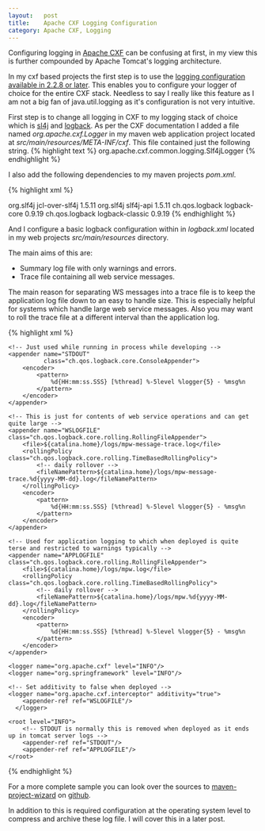 ```yaml
--- 
layout:   post
title:    Apache CXF Logging Configuration
category: Apache CXF, Logging
---
```


Configuring logging in [Apache CXF](http://cxf.apache.org) can be confusing at first, in my view this is further compounded by Apache Tomcat's logging architecture. 

In my cxf based projects the first step is to use the [logging configuration available in 2.2.8 or later](http://cxf.apache.org/docs/debugging-and-logging.html#DebuggingandLogging-UsingSLF4JInsteadofjava.util.logging%28since2.2.8%29). This enables you to configure your logger of choice for the entire CXF stack. Needless to say I really like this feature as I am not a big fan of java.util.logging as it's configuration is not very intuitive.

First step is to change all logging in CXF to my logging stack of choice which is [sl4j](http://www.slf4j.org/) and [logback](http://logback.qos.ch/). As per the CXF documentation I added a file named _org.apache.cxf.Logger_ in my maven web application project located at _src/main/resources/META-INF/cxf_. This file contained just the following string.
{% highlight text %}
org.apache.cxf.common.logging.Slf4jLogger 
{% endhighlight %}

I also add the following dependencies to my maven projects _pom.xml_.

{% highlight xml %}
<!-- This is to override spring's dependence on apache commons logging -->
<dependency>
    <groupId>org.slf4j</groupId>
    <artifactId>jcl-over-slf4j</artifactId>
    <version>1.5.11</version>
</dependency>

<dependency>
    <groupId>org.slf4j</groupId>
    <artifactId>slf4j-api</artifactId>
    <version>1.5.11</version>
</dependency>

<dependency>
    <groupId>ch.qos.logback</groupId>
    <artifactId>logback-core</artifactId>
    <version>0.9.19</version>
</dependency>

<dependency>
    <groupId>ch.qos.logback</groupId>
    <artifactId>logback-classic</artifactId>
    <version>0.9.19</version>
</dependency>
{% endhighlight %}

And I configure a basic logback configuration within in _logback.xml_ located in my web projects _src/main/resources_ directory.

The main aims of this are:
* Summary log file with only warnings and errors.
* Trace file containing all web service messages.

The main reason for separating WS messages into a trace file is to keep the application log file down to an easy to handle size. This is especially helpful for systems which handle large web service messages. Also you may want to roll the trace file at a different interval than the application log.

{% highlight xml %}
<configuration>

    <!-- Just used while running in process while developing -->
    <appender name="STDOUT"
              class="ch.qos.logback.core.ConsoleAppender">
        <encoder>
            <pattern>
                %d{HH:mm:ss.SSS} [%thread] %-5level %logger{5} - %msg%n
            </pattern>
        </encoder>
    </appender>

    <!-- This is just for contents of web service operations and can get quite large -->
    <appender name="WSLOGFILE" class="ch.qos.logback.core.rolling.RollingFileAppender">
        <file>${catalina.home}/logs/mpw-message-trace.log</file>
        <rollingPolicy class="ch.qos.logback.core.rolling.TimeBasedRollingPolicy">
            <!-- daily rollover -->
            <fileNamePattern>${catalina.home}/logs/mpw-message-trace.%d{yyyy-MM-dd}.log</fileNamePattern>
        </rollingPolicy>
        <encoder>
            <pattern>
                %d{HH:mm:ss.SSS} [%thread] %-5level %logger{5} - %msg%n
            </pattern>
        </encoder>
    </appender>

    <!-- Used for application logging to which when deployed is quite terse and restricted to warnings typically -->
    <appender name="APPLOGFILE" class="ch.qos.logback.core.rolling.RollingFileAppender">
        <file>${catalina.home}/logs/mpw.log</file>
        <rollingPolicy class="ch.qos.logback.core.rolling.TimeBasedRollingPolicy">
            <!-- daily rollover -->
            <fileNamePattern>${catalina.home}/logs/mpw.%d{yyyy-MM-dd}.log</fileNamePattern>
        </rollingPolicy>
        <encoder>
            <pattern>
                %d{HH:mm:ss.SSS} [%thread] %-5level %logger{5} - %msg%n
            </pattern>
        </encoder>
    </appender>

    <logger name="org.apache.cxf" level="INFO"/>
    <logger name="org.springframework" level="INFO"/>

    <!-- Set additivity to false when deployed -->
    <logger name="org.apache.cxf.interceptor" additivity="true">
        <appender-ref ref="WSLOGFILE"/>
      </logger>

    <root level="INFO">
        <!-- STDOUT is normally this is removed when deployed as it ends up in tomcat server logs -->
        <appender-ref ref="STDOUT"/>
        <appender-ref ref="APPLOGFILE"/>
    </root>

</configuration>
{% endhighlight %}

For a more complete sample you can look over the sources to [maven-project-wizard](https://github.com/wolfeidau/mvn-project-wizard/) on [github](http://github.com).

In addition to this is required configuration at the operating system level to compress and archive these log file. I will cover this in a later post.
